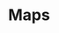 ---
layout: redirect.njk
permalink: false
hideInSitemap: true
tags: level2
key: maps_fr
title: Maps
alternativetitle: Das SBB Kartenmaterial.
redirect: /fr/design-system/maps/overview/
parent: designsystem_fr
order: 50
availablelanguages: 
    - de
---